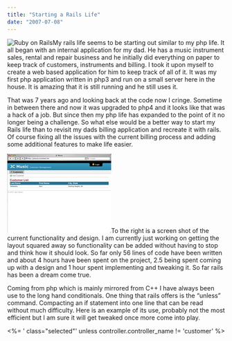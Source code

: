 ```yaml
---
title: "Starting a Rails Life"
date: "2007-07-08"
---
```


![](/images/rails.png "Ruby on Rails")My rails life seems to be starting out similar to my php life. It all began with an internal application for my dad. He has a music instrument sales, rental and repair business and he initially did everything on paper to keep track of customers, instruments and billing. I took it upon myself to create a web based application for him to keep track of all of it. It was my first php application written in php3 and run on a small server here in the house. It is amazing that it is still running and he still uses it.

That was 7 years ago and looking back at the code now I cringe. Sometime in between there and now it was upgraded to php4 and it looks like that was a hack of a job. But since then my php life has expanded to the point of it no longer being a challenge. So what else would be a better way to start my Rails life than to revisit my dads billing application and recreate it with rails. Of course fixing all the issues with the current billing process and adding some additional features to make life easier.

[![](/images/753483955_93bcbea292_m.jpg)](http://www.flickr.com/photos/dorkstyle/753483955/ "photo sharing")To the right is a screen shot of the current functionality and design. I am currently just working on getting the layout squared away so functionality can be added without having to stop and think how it should look. So far only 56 lines of code have been written and about 4 hours have been spent on the project, 2.5 being spent coming up with a design and 1 hour spent implementing and tweaking it. So far rails has been a dream come true.

Coming from php which is mainly mirrored from C++ I have always been use to the long hand conditionals. One thing that rails offers is the “unless” command. Compacting an if statement into one line that can be read without much difficulty. Here is an example of its use, probably not the most efficient but I am sure it will get tweaked once more come into play.  

<%= ' class="selected"' unless controller.controller\_name != 'customer' %>
